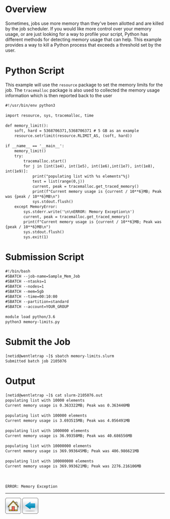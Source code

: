 # Overview
Sometimes, jobs use more memory than they've been allotted and are killed by the job scheduler. If you would like more control over your memory usage, or are just looking for a way to profile your script, Python has different methods for detecting memory usage that can help. This example provides a way to kill a Python process that exceeds a threshold set by the user. 

# Python Script
This example will use the ```resource``` package to set the memory limits for the job. The ```tracemalloc``` package is also used to collected the memory usage information which is then reported back to the user 
```
#!/usr/bin/env python3

import resource, sys, tracemalloc, time

def memory_limit():
    soft, hard = 5368706371,5368706371 # 5 GB as an example
    resource.setrlimit(resource.RLIMIT_AS, (soft, hard))

if __name__ == '__main__':
    memory_limit()
    try:
        tracemalloc.start()
        for j in [int(1e4), int(1e5), int(1e6),int(1e7), int(1e8), int(1e9)]:
            print("populating list with %s elements"%j)
            test = list(range(0,j))
            current, peak = tracemalloc.get_traced_memory()
            print(f"Current memory usage is {current / 10**6}MB; Peak was {peak / 10**6}MB\n")
            sys.stdout.flush()
    except MemoryError:
        sys.stderr.write('\n\nERROR: Memory Exception\n')
        current, peak = tracemalloc.get_traced_memory()
        print(f"Current memory usage is {current / 10**6}MB; Peak was {peak / 10**6}MB\n")
        sys.stdout.flush()
        sys.exit(1)
```

# Submission Script
```
#!/bin/bash
#SBATCH --job-name=Sample_Mem_Job
#SBATCH --ntasks=1
#SBATCH --nodes=1             
#SBATCH --mem=5gb                    
#SBATCH --time=00:10:00   
#SBATCH --partition=standard
#SBATCH --account=YOUR_GROUP

module load python/3.6
python3 memory-limits.py
```

# Submit the Job
```
[netid@wentletrap ~]$ sbatch memory-limits.slurm 
Submitted batch job 2105076
```

# Output
```
[netid@wentletrap ~]$ cat slurm-2105076.out 
populating list with 10000 elements
Current memory usage is 0.363322MB; Peak was 0.363446MB

populating list with 100000 elements
Current memory usage is 3.693515MB; Peak was 4.056491MB

populating list with 1000000 elements
Current memory usage is 36.99358MB; Peak was 40.686556MB

populating list with 10000000 elements
Current memory usage is 369.993645MB; Peak was 406.986621MB

populating list with 100000000 elements
Current memory usage is 369.993621MB; Peak was 2276.216106MB



ERROR: Memory Exception
```

*****
[![](/Images/home.png)](https://ua-researchcomputing-hpc.github.io/) 
[![](/Images/back.png)](../)
